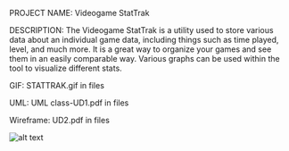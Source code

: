 PROJECT NAME:
Videogame StatTrak

DESCRIPTION:
The Videogame StatTrak is a utility used to store various data about an individual game data, including things such as time played, level, and much more. It is a great way to organize your games and see them in an easily comparable way. Various graphs can be used within the tool to visualize different stats.

GIF:
STATTRAK.gif in files

UML:
UML class-UD1.pdf in files

Wireframe:
UD2.pdf in files

![alt text](https://github.com/kokonior/Java-Projects/blob/main/mphzz%20-%20Videogame%20StatTrak/STATTRAKGIF.gif?raw=true)

